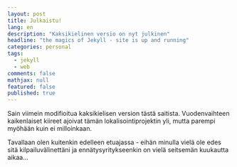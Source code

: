 ```yaml
---
layout: post
title: Julkaistu!
lang: en
description: "Kaksikielinen versio on nyt julkinen"
headline: "the magics of Jekyll - site is up and running"
categories: personal
tags: 
  - jekyll
  - web
comments: false
mathjax: null
featured: false
published: true
---
```


Sain viimein modifioitua kaksikielisen version tästä saitista.
Vuodenvaihteen kaikenlaiset kiireet ajoivat tämän lokalisointiprojektin yli,
mutta parempi myöhään kuin ei milloinkaan.

Tavallaan olen kuitenkin edelleen etuajassa - eihän minulla vielä ole edes 
sitä kilpailuvälinettäni ja ennätysyritykseenkin on vielä seitsemän kuukautta aikaa...